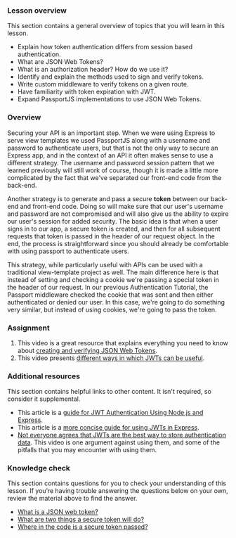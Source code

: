 ### Lesson overview

This section contains a general overview of topics that you will learn in this lesson.

- Explain how token authentication differs from session based authentication.
- What are JSON Web Tokens? 
- What is an authorization header? How do we use it?
- Identify and explain the methods used to sign and verify tokens.
- Write custom middleware to verify tokens on a given route.
- Have familiarity with token expiration with JWT.
- Expand PassportJS implementations to use JSON Web Tokens.

### Overview
Securing your API is an important step. When we were using Express to serve view templates we used PassportJS along with a username and password to authenticate users, but that is not the only way to secure an Express app, and in the context of an API it often makes sense to use a different strategy.  The username and password session pattern that we learned previously will still work of course, though it is made a little more complicated by the fact that we've separated our front-end code from the back-end.

Another strategy is to generate and pass a secure **token** between our back-end and front-end code.  <span id='secure-token'>Doing so will make sure that our user's username and password are not compromised and will also give us the ability to expire our user's session for added security</span>. The basic idea is that when a user signs in to our app, a secure token is created, and then for all subsequent requests <span id='pass-token'>that token is passed in the header of our request object</span>. In the end, the process is straightforward since you should already be comfortable with using passport to authenticate users.

This strategy, while particularly useful with APIs can be used with a traditional view-template project as well. The main difference here is that instead of setting and checking a cookie we're passing a special token in the header of our request. In our previous Authentication Tutorial, the Passport middleware checked the cookie that was sent and then either authenticated or denied our user. In this case, we're going to do something very similar, but instead of using cookies, we're going to pass the token.


### Assignment

<div class="lesson-content__panel" markdown="1">

1. This video is a great resource that explains everything you need to know about [creating and verifying JSON Web Tokens](https://www.youtube.com/watch?v=7nafaH9SddU).
2. This video presents [different ways in which JWTs can be useful](https://www.youtube.com/watch?v=7Q17ubqLfaM).
</div>


### Additional resources
This section contains helpful links to other content. It isn't required, so consider it supplemental.

- This article is a [guide for JWT Authentication Using Node.js and Express](https://web.archive.org/web/20230207144457/https://laptrinhx.com/a-practical-guide-for-jwt-authentication-using-node-js-and-express-917791379/).
- This article is a [more concise guide for using JWTs in Express](https://medium.com/@paul.allies/stateless-auth-with-express-passport-jwt-7a55ffae0a5c).
- [Not everyone agrees that JWTs are the best way to store authentication data](https://www.youtube.com/watch?v=JdGOb7AxUo0). This video is one argument against using them, and some of the pitfalls that you may encounter with using them.


### Knowledge check
This section contains questions for you to check your understanding of this lesson. If you’re having trouble answering the questions below on your own, review the material above to find the answer.

- [What is a JSON web token?](https://dev.to/_arpy/learn-using-jwt-with-passport-authentication-22n8)
- [What are two things a secure token will do?](#secure-token)
- [Where in the code is a secure token passed?](#pass-token)

